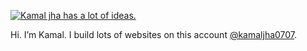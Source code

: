 [![Kamal jha has a lot of ideas.](https://res.cloudinary.com/backendyoutube/image/upload/v1722776591/KAMAL_1_hwusvt.png)](https://portfolio-kamaljha.vercel.app/)

Hi. I’m Kamal. I build lots of websites on this account [@kamaljha0707](https://github.com/kamaljha0707).

<!--
**kamaljha0707/kamaljha0707** is a ✨ _special_ ✨ repository because its `README.md` (this file) appears on your GitHub profile.

Here are some ideas to get you started:

- 🔭 I’m currently working on ...
- 🌱 I’m currently learning ...
- 👯 I’m looking to collaborate on ...
- 🤔 I’m looking for help with ...
- 💬 Ask me about ...
- 📫 How to reach me: ...
- 😄 Pronouns: ...
- ⚡ Fun fact: ...
-->
